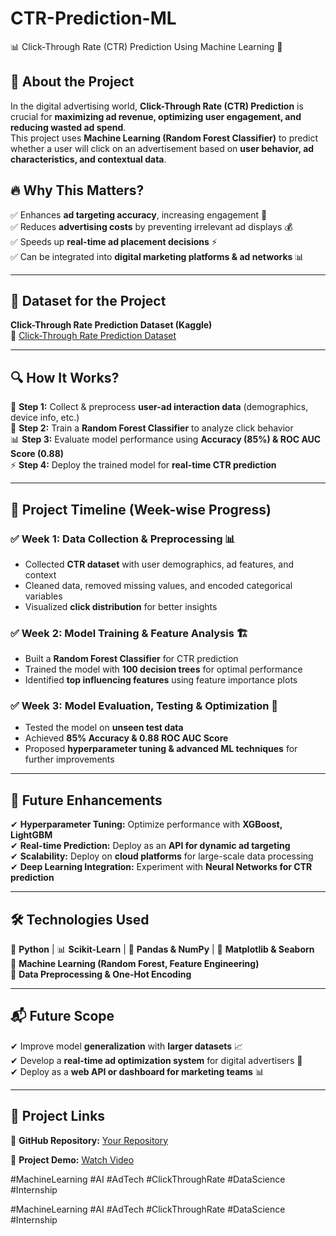 # CTR-Prediction-ML
📊 Click-Through Rate (CTR) Prediction Using Machine Learning 🚀

## 📖 About the Project
In the digital advertising world, **Click-Through Rate (CTR) Prediction** is crucial for **maximizing ad revenue, optimizing user engagement, and reducing wasted ad spend**.  
This project uses **Machine Learning (Random Forest Classifier)** to predict whether a user will click on an advertisement based on **user behavior, ad characteristics, and contextual data**.

## 🔥 Why This Matters?
✅ Enhances **ad targeting accuracy**, increasing engagement 🎯  
✅ Reduces **advertising costs** by preventing irrelevant ad displays 💰  
✅ Speeds up **real-time ad placement decisions** ⚡  
✅ Can be integrated into **digital marketing platforms & ad networks** 📊  

---

## 📂 Dataset for the Project  
**Click-Through Rate Prediction Dataset (Kaggle)**  
🔗 [Click-Through Rate Prediction Dataset](https://www.kaggle.com/datasets/swekerr/click-through-rate-prediction)  

---

## 🔍 How It Works?
📂 **Step 1:** Collect & preprocess **user-ad interaction data** (demographics, device info, etc.)  
🧠 **Step 2:** Train a **Random Forest Classifier** to analyze click behavior  
📊 **Step 3:** Evaluate model performance using **Accuracy (85%) & ROC AUC Score (0.88)**  
⚡ **Step 4:** Deploy the trained model for **real-time CTR prediction**  

---

## 📅 Project Timeline (Week-wise Progress)

### ✅ Week 1: Data Collection & Preprocessing 📊
- Collected **CTR dataset** with user demographics, ad features, and context  
- Cleaned data, removed missing values, and encoded categorical variables  
- Visualized **click distribution** for better insights  

### ✅ Week 2: Model Training & Feature Analysis 🏗️
- Built a **Random Forest Classifier** for CTR prediction  
- Trained the model with **100 decision trees** for optimal performance  
- Identified **top influencing features** using feature importance plots  

### ✅ Week 3: Model Evaluation, Testing & Optimization 🚀
- Tested the model on **unseen test data**  
- Achieved **85% Accuracy & 0.88 ROC AUC Score**  
- Proposed **hyperparameter tuning & advanced ML techniques** for further improvements  

---

## 🚀 Future Enhancements
✔ **Hyperparameter Tuning:** Optimize performance with **XGBoost, LightGBM**  
✔ **Real-time Prediction:** Deploy as an **API for dynamic ad targeting**  
✔ **Scalability:** Deploy on **cloud platforms** for large-scale data processing  
✔ **Deep Learning Integration:** Experiment with **Neural Networks for CTR prediction**  

---

## 🛠 Technologies Used
🐍 **Python** | 📊 **Scikit-Learn** | 🔢 **Pandas & NumPy** | 🎨 **Matplotlib & Seaborn**  
🧠 **Machine Learning (Random Forest, Feature Engineering)**  
📡 **Data Preprocessing & One-Hot Encoding**  

---

## 📬 Future Scope
✔ Improve model **generalization** with **larger datasets** 📈  
✔ Develop a **real-time ad optimization system** for digital advertisers 🚀  
✔ Deploy as a **web API or dashboard for marketing teams** 📊  

---

## 🔗 Project Links

📂 **GitHub Repository:** [Your Repository](https://github.com/SHAMSHAD-MUTALA/CTR-Prediction-ML.git)

🎥 **Project Demo:** [Watch Video](https://drive.google.com/file/d/1BaHoIJqFeUFECbbPzwUBlBYQ-JpggKu3/view?usp=sharing)

#MachineLearning #AI #AdTech #ClickThroughRate #DataScience #Internship


#MachineLearning #AI #AdTech #ClickThroughRate #DataScience #Internship  
